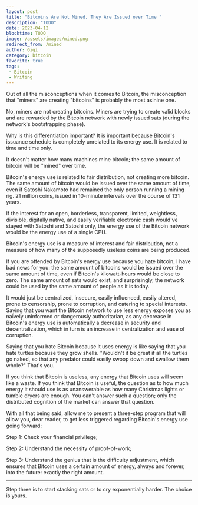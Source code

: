```yaml
---
layout: post
title: "Bitcoins Are Not Mined, They Are Issued over Time "
description: "TODO"
date: 2023-04-12
blocktime: TODO
image: /assets/images/mined.png
redirect_from: /mined
author: Gigi
category: bitcoin
favorite: true
tags:
 - Bitcoin
 - Writing
---
```


Out of all the misconceptions when it comes to Bitcoin, the misconception that
"miners" are creating "bitcoins" is probably the most asinine one.

No, miners are not creating bitcoins. Miners are trying to create valid blocks
and are rewarded by the Bitcoin network with newly issued sats (during the
network's bootstrapping phase).

Why is this differentiation important? It is important because Bitcoin's
issuance schedule is completely unrelated to its energy use. It is related to
time and time only.

It doesn't matter how many machines mine bitcoin; the same amount of bitcoin
will be "mined" over time.

Bitcoin's energy use is related to fair distribution, not creating more bitcoin.
The same amount of bitcoin would be issued over the same amount of time, even if
Satoshi Nakamoto had remained the only person running a mining rig. 21 million
coins, issued in 10-minute intervals over the course of 131 years.

If the interest for an open, borderless, transparent, limited, weightless,
divisible, digitally native, and easily verifiable electronic cash would've
stayed with Satoshi and Satoshi only, the energy use of the Bitcoin network
would be the energy use of a single CPU.

Bitcoin's energy use is a measure of interest and fair distribution, not a
measure of how many of the supposedly useless coins are being produced.

If you are offended by Bitcoin's energy use because you hate bitcoin, I have bad
news for you: the same amount of bitcoins would be issued over the same amount
of time, even if Bitcoin's kilowatt-hours would be close to zero. The same
amount of sats would exist, and surprisingly, the network could be used by the
same amount of people as it is today.

It would just be centralized, insecure, easily influenced, easily altered, prone
to censorship, prone to corruption, and catering to special interests. Saying
that you want the Bitcoin network to use less energy exposes you as naively
uninformed or dangerously authoritarian, as any decrease in Bitcoin's energy use
is automatically a decrease in security and decentralization, which in turn is
an increase in centralization and ease of corruption.

Saying that you hate Bitcoin because it uses energy is like saying that you hate
turtles because they grow shells. "Wouldn't it be great if all the turtles go
naked, so that any predator could easily swoop down and swallow them whole?"
That's you.

If you think that Bitcoin is useless, any energy that Bitcoin uses will seem
like a waste. If you think that Bitcoin is useful, the question as to how much
energy it should use is as unanswerable as how many Christmas lights or tumble
dryers are enough. You can't answer such a  question; only the distributed
cognition of the market can answer that question.

With all that being said, allow me to present a three-step program that will
allow you, dear reader, to get less triggered regarding Bitcoin's energy use
going forward:

Step 1: Check your financial privilege;

Step 2: Understand the necessity of proof-of-work;

Step 3: Understand the genius that is the difficulty adjustment, which ensures
that Bitcoin uses a certain amount of energy, always and forever, into the
future: exactly the right amount.

---

Step three is to start stacking sats or to cry exponentially harder. The choice
is yours.
